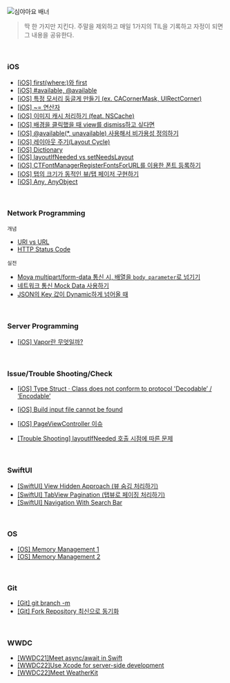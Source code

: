 ![심야아요 배너](https://user-images.githubusercontent.com/61109660/167799338-ab43eea4-8396-4f9b-be2f-99c57d9b2982.png)
> 딱 한 가지만 지킨다. 주말을 제외하고 매일 1가지의 TIL을 기록하고 자정이 되면 그 내용을 공유한다.

<br/>

### iOS
- [[iOS] first(where:)와 first](https://github.com/Taehyeon-Kim/TIL/issues/25)
- [[iOS] #available, @available](https://github.com/Taehyeon-Kim/TIL/issues/36)
- [[iOS] 특정 모서리 둥글게 만들기 (ex. CACornerMask, UIRectCorner)](https://github.com/Taehyeon-Kim/TIL/issues/37)
- [[iOS] ~= 연산자](https://github.com/Taehyeon-Kim/TIL/issues/26)
- [[iOS] 이미지 캐시 처리하기 (feat. NSCache)](https://github.com/Taehyeon-Kim/TIL/issues/44)
- [[iOS] 배경을 클릭했을 때 view를 dismiss하고 싶다면](https://github.com/Taehyeon-Kim/TIL/issues/21)
- [[iOS] @available(*, unavailable) 사용해서 비가용성 정의하기](https://github.com/Taehyeon-Kim/TIL/issues/48)
- [[iOS] 레이아웃 주기(Layout Cycle)](https://github.com/Taehyeon-Kim/TIL/issues/52)
- [[iOS] Dictionary](https://github.com/Taehyeon-Kim/TIL/issues/55)
- [[iOS] layoutIfNeeded vs setNeedsLayout](https://github.com/Taehyeon-Kim/TIL/issues/51)
- [[iOS] CTFontManagerRegisterFontsForURL를 이용한 폰트 등록하기](https://github.com/Taehyeon-Kim/TIL/issues/56)
- [[iOS] 탭의 크기가 동적인 뷰/탭 페이저 구현하기](https://github.com/Taehyeon-Kim/TIL/issues/63)
- [[iOS] Any, AnyObject](https://github.com/Taehyeon-Kim/TIL/issues/62)

<br />

### Network Programming
`개념`
- [URI vs URL](https://github.com/Taehyeon-Kim/TIL/issues/13)
- [HTTP Status Code](https://github.com/Taehyeon-Kim/TIL/issues/14)

`실전`

- [Moya multipart/form-data 통신 시, 배열을 `body parameter`로 넘기기](https://www.notion.so/taekkidev/Moya-multipart-form-data-body-parameter-933143b4e71b4b169a3b2cf2feb2a732)
- [네트워크 통신 Mock Data 사용하기](https://github.com/Taehyeon-Kim/TIL/issues/8)
- [JSON의 Key 값이 Dynamic하게 넘어올 때](https://github.com/Taehyeon-Kim/TIL/issues/9)

<br />

### Server Programming
- [[iOS] Vapor란 무엇일까?](https://github.com/Taehyeon-Kim/TIL/issues/31)

<br />

### Issue/Trouble Shooting/Check
- [[iOS] Type Struct · Class does not conform to protocol 'Decodable’ / ‘Encodable’](https://taekkidev.notion.site/iOS-Type-SampleDataModel-does-not-conform-to-protocol-Decodable-Encodable-4cf78c9c16654260ae26821dbede3081)
- [[iOS] Build input file cannot be found](https://taekkidev.notion.site/iOS-Build-input-file-cannot-be-found-d89a9f4227bc46059cd658162be707bb)
- [[iOS] PageViewController 이슈](https://github.com/Taehyeon-Kim/TIL/issues/18)

- [[Trouble Shooting] layoutIfNeeded 호출 시점에 따른 문제](https://github.com/Taehyeon-Kim/TIL/issues/61)

<br />

### SwiftUI
- [[SwiftUI] View Hidden Approach (뷰 숨김 처리하기)](https://taekkidev.notion.site/SwiftUI-View-Hidden-Approach-2c71b7af9ae946eaa28b9993d312ca13)
- [[SwiftUI] TabView Pagination (탭뷰로 페이징 처리하기)](https://taekkidev.notion.site/SwiftUI-TabView-Pagination-201ba1b7b6074d68a146917ced75f6f6)
- [[SwiftUI] Navigation With Search Bar](https://github.com/Taehyeon-Kim/TIL/issues/57)

<br />

### OS
- [[OS] Memory Management 1](https://github.com/Taehyeon-Kim/TIL/issues/33)
- [[OS] Memory Management 2](https://github.com/Taehyeon-Kim/TIL/issues/69)

<br />

### Git
- [[Git] git branch -m](https://github.com/Taehyeon-Kim/TIL/issues/7)
- [[Git] Fork Repository 최신으로 동기화](https://github.com/Taehyeon-Kim/TIL/issues/60)

<br />

### WWDC

- [[WWDC21]Meet async/await in Swift](https://github.com/Secret-Of-SwiftUI/SSDC22/issues/4)
- [[WWDC22]Use Xcode for server-side development](https://github.com/Secret-Of-SwiftUI/SSDC22/issues/9)
- [[WWDC22]Meet WeatherKit](https://github.com/Secret-Of-SwiftUI/SSDC22/issues/11)
